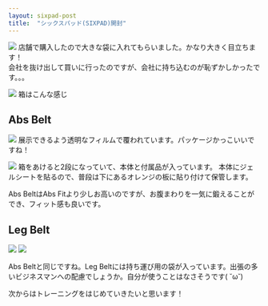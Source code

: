 ```yaml
---
layout: sixpad-post
title:  "シックスパッド(SIXPAD)開封"
---
```


![]({{site.baseurl}}/sixpad/img/20180522_1.jpg)
店舗で購入したので大きな袋に入れてもらいました。かなり大きく目立ちます！  
会社を抜け出して買いに行ったのですが、会社に持ち込むのが恥ずかしかったです。。。


![]({{site.baseurl}}/sixpad/img/20180522.jpg)
箱はこんな感じ

## Abs Belt

![]({{site.baseurl}}/sixpad/img/20180522_2.jpg)
展示できるよう透明なフィルムで覆われています。パッケージかっこいいですね！

![]({{site.baseurl}}/sixpad/img/20180522_3.jpg)
箱をあけると2段になっていて、本体と付属品が入っています。
本体にジェルシートを貼るので、普段は下にあるオレンジの板に貼り付けて保管します。

Abs BeltはAbs Fitより少しお高いのですが、お腹まわりを一気に鍛えることができ、フィット感も良いです。

## Leg Belt

![]({{site.baseurl}}/sixpad/img/20180522_4.jpg)
![]({{site.baseurl}}/sixpad/img/20180522_5.jpg)

Abs Beltと同じですね。Leg Beltには持ち運び用の袋が入っています。出張の多いビジネスマンへの配慮でしょうか。自分が使うことはなさそうです( ˘ω˘)

次からはトレーニングをはじめていきたいと思います！

